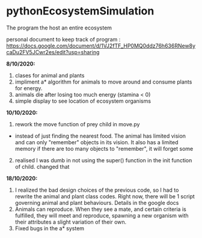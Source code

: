 # pythonEcosystemSimulation
The program the host an entire ecosystem

personal document to keep track of program : https://docs.google.com/document/d/1VJ2fTF_HP0MQ0ddz76h636RNew8ycaDu2FV5JCwr2es/edit?usp=sharing


<b>8/10/2020:</b>
1. clases for animal and plants
2. impliment a* algorithm for animals to move around and consume plants for energy. 
3. animals die after losing too much energy (stamina < 0)
4. simple display to see location of ecosystem organisms

<b>10/10/2020:</b>
1. rework the move function of prey child in move.py
 - instead of just finding the nearest food. The animal has limited vision and can only "remember" objects in its vision. It also has a limited memory if there are too many objects to "remember", it will forget some
2. realised I was dumb in not using the super() function in the init function of child. changed that

<b>18/10/2020:</b>
1. I realized the bad design choices of the previous code, so I had to rewrite the animal and plant class codes. Right now, there will be 1 script governing animal and plant behaviours. Details in the google docs
2. Animals can reproduce. When they see a mate, and certain criteria is fulfilled, they will meet and reproduce, spawning a new organism with their attributes a slight variation of their own. 
3. Fixed bugs in the a* system

 
